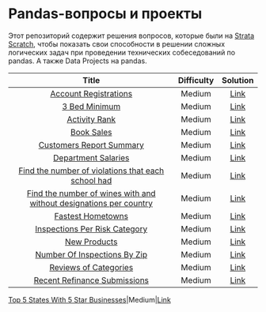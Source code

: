 # Pandas-вопросы и проекты


Этот репозиторий содержит решения вопросов, которые были  на [Strata Scratch](https://www.stratascratch.com ), чтобы показать свои способности в решении сложных логических задач при проведении технических собеседований по pandas. А также Data Projects на pandas.



| Title | Difficulty | Solution |
|:-----:|:----------:|:--------:|
[Account Registrations](https://platform.stratascratch.com/coding/2126-account-registrations?code_type=2)|Medium|[Link](https://github.com/mynameislyonya/stratascratch/blob/main/pandas/questions/Account%20Registrations.py)
[3 Bed Minimum](https://platform.stratascratch.com/coding/9627-3-bed-minimum?code_type=2)|Medium|[Link](https://github.com/mynameislyonya/stratascratch/blob/main/pandas/questions/3%20Bed%20Minimum.py)
[Activity Rank](https://platform.stratascratch.com/coding/10351-activity-rank?code_type=2)|Medium|[Link](https://github.com/mynameislyonya/stratascratch/blob/main/pandas/questions/Activity%20Rank.py)
[Book Sales](https://platform.stratascratch.com/coding/2128-book-sales?code_type=2)|Medium|[Link](https://github.com/mynameislyonya/stratascratch/blob/main/pandas/questions/Book%20Sales.py)
[Customers Report Summary](https://platform.stratascratch.com/coding/2040-customers-report-summary?code_type=2)|Medium|[Link](https://github.com/mynameislyonya/stratascratch/blob/main/pandas/questions/Customers%20Report%20Summary.py)
[Department Salaries](https://platform.stratascratch.com/coding/9921-department-salaries?code_type=2)|Medium|[Link](https://github.com/mynameislyonya/stratascratch/blob/main/pandas/questions/Department%20Salaries.py)
[Find the number of violations that each school had](https://platform.stratascratch.com/coding/9727-find-the-number-of-violations-that-each-school-had?code_type=2)|Medium|[Link](https://github.com/mynameislyonya/stratascratch/blob/main/pandas/questions/Find%20the%20number%20of%20violations%20that%20each%20school%20had.py)
[Find the number of wines with and without designations per country](https://platform.stratascratch.com/coding/10035-find-the-number-of-wines-with-and-without-designations-per-country?code_type=2)|Medium|[Link](https://github.com/mynameislyonya/stratascratch/blob/main/pandas/questions/Find%20the%20number%20of%20wines%20with%20and%20without%20designations%20per%20country.py)
[Fastest Hometowns](https://platform.stratascratch.com/coding/2066-fastest-hometowns?code_type=2)|Medium|[Link](https://github.com/mynameislyonya/stratascratch/blob/main/pandas/questions/Fastest%20Hometowns.py)
[Inspections Per Risk Category](https://platform.stratascratch.com/coding/9729-inspections-per-risk-category?code_type=2)|Medium|[Link](https://github.com/mynameislyonya/stratascratch/blob/main/pandas/questions/Inspections%20Per%20Risk%20Category.py)
[New Products](https://platform.stratascratch.com/coding/10318-new-products?code_type=2)|Medium|[Link](https://github.com/mynameislyonya/stratascratch/blob/main/pandas/questions/New%20Products.py)
[Number Of Inspections By Zip](https://platform.stratascratch.com/coding/9734-number-of-inspections-by-zip?code_type=2)|Medium|[Link](https://github.com/mynameislyonya/stratascratch/blob/main/pandas/questions/Number%20Of%20Inspections%20By%20Zip.py)
[Reviews of Categories](https://platform.stratascratch.com/coding/10049-reviews-of-categories?code_type=2)|Medium|[Link](https://github.com/mynameislyonya/stratascratch/blob/main/pandas/questions/Reviews%20of%20Categories.py)
[Recent Refinance Submissions](https://platform.stratascratch.com/coding/2003-recent-refinance-submissions?code_type=2)|Medium|[Link](https://github.com/mynameislyonya/stratascratch/blob/main/pandas/questions/Recent%20Refinance%20Submissions.py)
[Top 5 States With 5 Star Businesses](https://platform.stratascratch.com/coding/10046-top-5-states-with-5-star-businesses?code_type=2
)|Medium|[Link]([https://github.com/mynameislyonya/stratascratch/blob/main/pandas/questions/Recent%20Refinance%20Submissions.py](https://github.com/mynameislyonya/stratascratch/blob/main/pandas/questions/Top%205%20States%20With%205%20Star%20Businesses.py))
